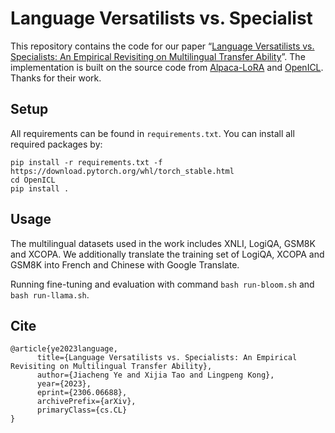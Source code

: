 # Language Versatilists vs. Specialist
This repository contains the code for our paper “[Language Versatilists vs. Specialists: An Empirical Revisiting on Multilingual Transfer Ability](https://arxiv.org/abs/2306.06688)”.
The implementation is built on the source code from [Alpaca-LoRA](https://github.com/tloen/alpaca-lora) and [OpenICL](https://github.com/Shark-NLP/OpenICL). Thanks for their work.

## Setup
All requirements can be found in `requirements.txt`. You can install all required packages by:
```
pip install -r requirements.txt -f https://download.pytorch.org/whl/torch_stable.html
cd OpenICL
pip install .
```

## Usage

The multilingual datasets used in the work includes XNLI, LogiQA, GSM8K and XCOPA. We additionally translate the training set of LogiQA, XCOPA and GSM8K into French and Chinese with Google Translate.

Running fine-tuning and evaluation with command `bash run-bloom.sh` and `bash run-llama.sh`.

## Cite
```
@article{ye2023language,
      title={Language Versatilists vs. Specialists: An Empirical Revisiting on Multilingual Transfer Ability}, 
      author={Jiacheng Ye and Xijia Tao and Lingpeng Kong},
      year={2023},
      eprint={2306.06688},
      archivePrefix={arXiv},
      primaryClass={cs.CL}
}
```